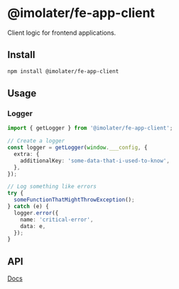 # @imolater/fe-app-client

Client logic for frontend applications.

## Install

```bash 
npm install @imolater/fe-app-client
```

## Usage

### Logger

```ts 
import { getLogger } from '@imolater/fe-app-client';

// Create a logger
const logger = getLogger(window.___config, {
  extra: {
    additionalKey: 'some-data-that-i-used-to-know',
  },
});

// Log something like errors
try {
  someFunctionThatMightThrowException();
} catch (e) {
  logger.error({
    name: 'critical-error',
    data: e,
  });
}
```

## API

[Docs](./docs/api/README.md)
